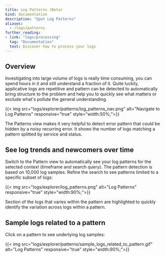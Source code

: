 ```yaml
---
title: Log Patterns (Beta)
kind: documentation
description: "Spot Log Patterns"
aliases:
  - /logs/patterns
further_reading:
- link: "logs/processing"
  tag: "Documentation"
  text: Discover how to process your logs
---
```


## Overview

Investigating into large volume of logs is really time consuming, you can spend hours in it and still understand a fraction of it. Quite luckily, applicative logs are repetitive and pattern can be detected to automatically bring structure to the problem and help you to quickly see what matters or exclude what's pollute the general understanding.

{{< img src="logs/explorer/patterns/log_patterns_nav.png" alt="Navigate to Log Patterns" responsive="true" style="width:50%;">}}

The Patterns view makes it very helpful to detect error pattern that could be hidden by a noisy recurring error. It shows the number of logs matching a pattern splitted by service and status.

## See log trends and newcomers over time

Switch to the Pattern view to automatically see your log patterns for the selected context (timeframe and search query).
The pattern detection is based on 10,000 log samples. Refine the search to see patterns limited to a specific subset of logs:

{{< img src="logs/explorer/log_patterns.png" alt="Log Patterns" responsive="true" style="width:90%;">}}

Section of the logs that varies within the pattern are highlighted to quickly identify the variation across logs within a pattern.

## Sample logs related to a pattern

Click on a pattern to see underlying log samples:

{{< img src="logs/explorer/patterns/sample_logs_related_to_pattern.gif" alt="Log Patterns" responsive="true" style="width:90%;">}}
